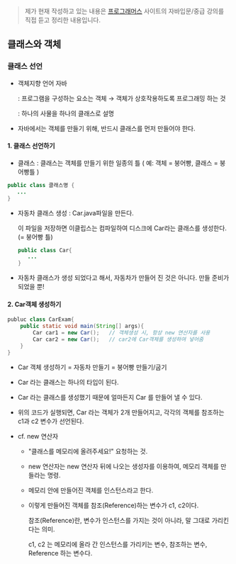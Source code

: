 > 제가 현재 작성하고 있는 내용은 [프로그래머스]( https://programmers.co.kr/learn ) 사이트의 자바입문/중급 강의를 직접 듣고 정리한 내용입니다.



## 클래스와 객체

### 클래스 선언

- 객체지향 언어 자바

  : 프로그램을 구성하는 요소는 객체 → 객체가 상호작용하도록 프로그래밍 하는 것

  : 하나의 사물을 하나의 클래스로 설명

- 자바에서는 객체를 만들기 위해, 반드시 클래스를 먼저 만들어야 한다.

  

#### 1. 클래스 선언하기

- 클래스 : 클래스는 객체를 만들기 위한 일종의 틀 ( 예: 객체 = 붕어빵, 클래스 = 붕어빵틀 )

```java
public class 클래스명 {
   ...
}
```

- 자동차 클래스 생성 : Car.java파일을 만든다. 

  이 파일을 저장하면 이클립스는 컴파일하여 디스크에 Car라는 클래스를 생성한다. (= 붕어빵 틀)

  ```java
  public class Car{
     ...
  }
  ```

- 자동차 클래스가 생성 되었다고 해서, 자동차가 만들어 진 것은 아니다. 만들 준비가 되었을 뿐!



#### 2.  Car객체 생성하기

``` java
publuc class CarExam{
    public static void main(String[] args){
        Car car1 = new Car();	// 객체생성 시, 항상 new 연산자를 사용
        Car car2 = new Car(); 	// car2에 Car객체를 생성하여 넣어줌
    }
}
```

- Car 객체 생성하기 = 자동차 만들기 = 붕어빵 만들기/굽기

- Car 라는 클래스는 하나의 타입이 된다.

- Car 라는 클래스를 생성했기 때문에 얼마든지 Car 를 만들어 낼 수 있다.

- 위의 코드가 실행되면, Car 라는 객체가 2개 만들어지고, 각각의 객체를 참조하는 c1과 c2 변수가 선언된다.

- cf. new 연산자

  - "클래스를 메모리에 올려주세요!" 요청하는 것. 

  - new 연산자는 new 연산자 뒤에 나오는 생성자를 이용하여, 메모리 객체를 만들라는 명령.

  - 메모리 안에 만들어진 객체를 인스턴스라고 한다.

  - 이렇게 만들어진 객체를 참조(Reference)하는 변수가 c1, c2이다.

    참조(Reference)란, 변수가 인스턴스를 가지는 것이 아니라, 말 그대로 가리킨다는 의미.

    c1, c2 는 메모리에 올라 간 인스턴스를 가리키는 변수, 참조하는 변수, Reference 하는 변수다.
